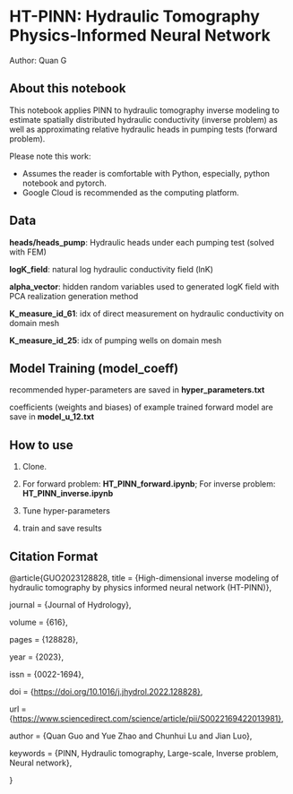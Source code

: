 # HT-PINN: Hydraulic Tomography Physics-Informed Neural Network 
Author: Quan G

## About this notebook

This notebook applies PINN to hydraulic tomography inverse modeling to estimate spatially distributed hydraulic conductivity (inverse problem) as well as approximating relative hydraulic heads in pumping tests (forward problem).

Please note this work:
* Assumes the reader is comfortable with Python, especially, python notebook and pytorch.
* Google Cloud is recommended as the computing platform.

## Data

**heads/heads_pump<id>**: Hydraulic heads under each pumping test (solved with FEM)
   
**logK_field**: natural log hydraulic conductivity field (lnK)
   
**alpha_vector**: hidden random variables used to generated logK field with PCA realization generation method
   
**K_measure_id_61**: idx of direct measurement on hydraulic conductivity on domain mesh
   
**K_measure_id_25**: idx of pumping wells on domain mesh
   
 
## Model Training (model_coeff)
   
recommended hyper-parameters are saved in **hyper_parameters.txt**
   
coefficients (weights and biases) of example trained forward model are save in **model_u_12.txt**
   
   
## How to use

1) Clone.

2) For forward problem: **HT_PINN_forward.ipynb**; 
   For inverse problem: **HT_PINN_inverse.ipynb**
  
3) Tune hyper-parameters

4) train and save results

## Citation Format
@article{GUO2023128828,
title = {High-dimensional inverse modeling of hydraulic tomography by physics informed neural network (HT-PINN)},
   
journal = {Journal of Hydrology},
   
volume = {616},

pages = {128828},

year = {2023},

issn = {0022-1694},

doi = {https://doi.org/10.1016/j.jhydrol.2022.128828},

url = {https://www.sciencedirect.com/science/article/pii/S0022169422013981},

author = {Quan Guo and Yue Zhao and Chunhui Lu and Jian Luo},

keywords = {PINN, Hydraulic tomography, Large-scale, Inverse problem, Neural network},

}
